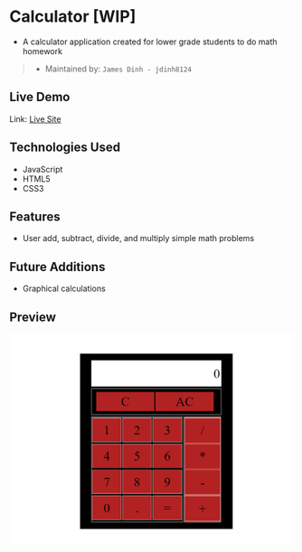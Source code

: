 # Calculator [WIP]
- A calculator application created for lower grade students to do math homework

> - Maintained by: `James Dinh - jdinh8124`


## Live Demo
Link: [Live Site](https://calculator.jamestdinh.com/)

## Technologies Used
- JavaScript
- HTML5
- CSS3

## Features
- User add, subtract, divide, and multiply simple math problems


## Future Additions
- Graphical calculations

## Preview
![Screenshot of App](assets/screenshot.PNG)
